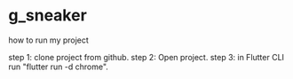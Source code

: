 # g_sneaker

how to run my project

step 1: clone project from github.
step 2: Open project.
step 3: in Flutter CLI run "flutter run -d chrome".
